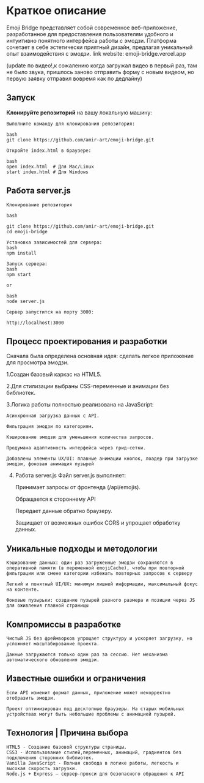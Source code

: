 # Краткое описание
Emoji Bridge представляет собой современное веб-приложение, разработанное для предоставления пользователям удобного и интуитивно понятного интерфейса работы с эмодзи. Платформа сочетает в себе эстетически приятный дизайн, предлагая уникальный опыт взаимодействия с эмодзи.
link website: emoji-bridge.vercel.app

(update по видео!,к сожалению когда загружал видео в первый раз, там не было звука, пришлось заново отправить форму с новым видеом, но первую заявку отправил вовремя как по дедлайну) 
## Запуск 
**Клонируйте репозиторий** на вашу локальную машину:
    
    Выполните команду для клонирования репозитория:

    bash 
    git clone https://github.com/amir-art/emoji-bridge.git
    
    Откройте index.html в браузере:

    bash
    open index.html  # Для Mac/Linux
    start index.html # Для Windows
    

## Работа server.js
    Клонирование репозитория

    bash

    git clone https://github.com/amir-art/emoji-bridge.git
    cd emoji-bridge 
    
    Установка зависимостей для сервера:
    bash
    npm install
    
    Запуск сервера:
    bash
    npm start
    
    or

    bash
    node server.js

    Сервер запустится на порту 3000:
    
    http://localhost:3000


## Процесс проектирования и разработки
Сначала была определена основная идея: сделать легкое приложение для просмотра эмодзи.

1.Создан базовый каркас на HTML5.

2.Для стилизации выбраны CSS-переменные и анимации без библиотек.

3.Логика работы полностью реализована на JavaScript:

    Асинхронная загрузка данных с API.
    
    Фильтрация эмодзи по категориям.
    
    Кэширование эмодзи для уменьшения количества запросов.
    
    Продумана адаптивность интерфейса через грид-сетки.
    
    Добавлены элементы UX/UI: плавные анимации кнопок, лоадер при загрузке эмодзи, фоновая анимация пузырей

4. Работа server.js
Файл server.js выполняет:

    Принимает запросы от фронтенда (/api/emojis).

    Обращается к стороннему API 

    Передает данные обратно браузеру.

    Защищает от возможных ошибок CORS и упрощает обработку данных.


## Уникальные подходы и методологии

    Кэширование данных: один раз загруженные эмодзи сохраняются в оперативной памяти (в переменной emojiCache), чтобы при повторной фильтрации или смене категории избежать повторных запросов к серверу

    Легкий и понятный UI/UX: минимум лишней информации, максимальный фокус на контенте.

    Фоновые пузырьки: создание пузырей разного размера и позиции через JS для оживления главной страницы 

## Компромиссы в разработке

    Чистый JS без фреймворков упрощает структуру и ускоряет загрузку, но усложняет масштабирование проекта.

    Данные загружаются только один раз за сессию. Нет механизма автоматического обновления эмодзи.

##  Известные ошибки и ограничения
    Если API изменит формат данных, приложение может некорректно отобразить эмодзи.

    Проект оптимизирован под десктопные браузеры. На старых мобильных устройствах могут быть небольшие проблемы с анимацией пузырей.


## Технология | Причина выбора
    HTML5 - Создание базовой структуры страницы.
    CSS3 - Использование стилей,переменных, анимаций, градиентов без подключения сторонних библиотек.
    Vanilla JavaScript - Полная свобода в логике работы, легкость и высокая скорость загрузки.
    Node.js + Express — сервер-прокси для безопасного обращения к API
